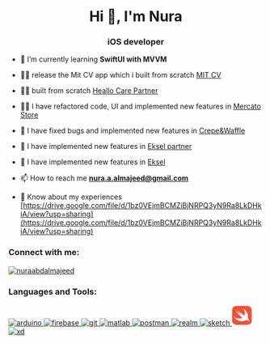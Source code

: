 <h1 align="center">Hi 👋, I'm Nura</h1>
<h3 align="center">iOS developer</h3>

- 🔭 I’m currently learning **SwiftUI with MVVM** 

- 👨‍💻 release the Mit CV app  which i built from scratch [MIT CV](https://apps.apple.com/eg/app/mit-cv/id1641685461)

- 👨‍💻 built from scratch [Heallo Care Partner](https://apps.apple.com/us/app/heallo-care-partner/id1615367022)

- 👨‍💻 I have refactored code, UI and implemented new features in [Mercato Store](https://apps.apple.com/us/app/mercato-store/id1578890990)

- 🤝 I have fixed bugs and implemented new features in [Crepe&Waffle](https://apps.apple.com/eg/app/crepe-waffle/id1456513640)

- 🤝 I have implemented new features in [Eksel partner](https://apps.apple.com/us/app/eksel-partner/id1503184360)

- 🤝 I have implemented new features in [Eksel](https://apps.apple.com/us/app/eksel/id1505253556)

- 📫 How to reach me **nura.a.almajeed@gmail.com**

- 📄 Know about my experiences [https://drive.google.com/file/d/1bz0VEjmBCMZiBjNRPQ3yN9Ra8LkDHkiA/view?usp=sharing](https://drive.google.com/file/d/1bz0VEjmBCMZiBjNRPQ3yN9Ra8LkDHkiA/view?usp=sharing)

<h3 align="left">Connect with me:</h3>
<p align="left">
<a href="https://linkedin.com/in/nuraabdalmajeed" target="blank"><img align="center" src="https://raw.githubusercontent.com/rahuldkjain/github-profile-readme-generator/master/src/images/icons/Social/linked-in-alt.svg" alt="nuraabdalmajeed" height="30" width="40" /></a>
</p>

<h3 align="left">Languages and Tools:</h3>
<p align="left"> <a href="https://www.arduino.cc/" target="_blank" rel="noreferrer"> <img src="https://cdn.worldvectorlogo.com/logos/arduino-1.svg" alt="arduino" width="40" height="40"/> </a> <a href="https://firebase.google.com/" target="_blank" rel="noreferrer"> <img src="https://www.vectorlogo.zone/logos/firebase/firebase-icon.svg" alt="firebase" width="40" height="40"/> </a> <a href="https://git-scm.com/" target="_blank" rel="noreferrer"> <img src="https://www.vectorlogo.zone/logos/git-scm/git-scm-icon.svg" alt="git" width="40" height="40"/> </a> <a href="https://www.mathworks.com/" target="_blank" rel="noreferrer"> <img src="https://upload.wikimedia.org/wikipedia/commons/2/21/Matlab_Logo.png" alt="matlab" width="40" height="40"/> </a> <a href="https://postman.com" target="_blank" rel="noreferrer"> <img src="https://www.vectorlogo.zone/logos/getpostman/getpostman-icon.svg" alt="postman" width="40" height="40"/> </a> <a href="https://realm.io/" target="_blank" rel="noreferrer"> <img src="https://raw.githubusercontent.com/bestofjs/bestofjs-webui/8665e8c267a0215f3159df28b33c365198101df5/public/logos/realm.svg" alt="realm" width="40" height="40"/> </a> <a href="https://www.sketch.com/" target="_blank" rel="noreferrer"> <img src="https://www.vectorlogo.zone/logos/sketchapp/sketchapp-icon.svg" alt="sketch" width="40" height="40"/> </a> <a href="https://developer.apple.com/swift/" target="_blank" rel="noreferrer"> <img src="https://raw.githubusercontent.com/devicons/devicon/master/icons/swift/swift-original.svg" alt="swift" width="40" height="40"/> </a> <a href="https://www.adobe.com/products/xd.html" target="_blank" rel="noreferrer"> <img src="https://cdn.worldvectorlogo.com/logos/adobe-xd.svg" alt="xd" width="40" height="40"/> </a> </p>

